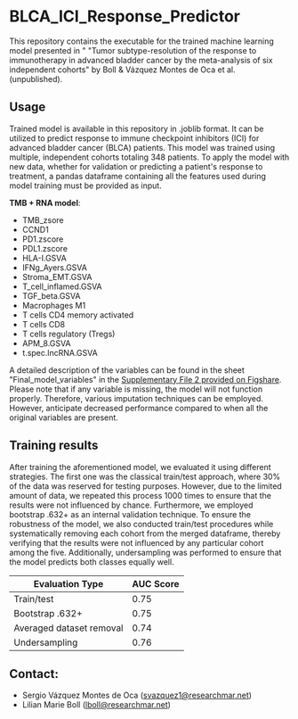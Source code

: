 # BLCA_ICI_Response_Predictor

This repository contains the executable for the trained machine learning model presented in " "Tumor subtype-resolution of the response to immunotherapy in advanced bladder cancer by the meta-analysis of six independent cohorts" by Boll & Vázquez Montes de Oca et al. (unpublished).

## Usage

Trained model is available in this repository in .joblib format. It can be utilized to predict response to immune checkpoint inhibitors (ICI) for advanced bladder cancer (BLCA) patients. This model was trained using multiple, independent cohorts totaling 348 patients. To apply the model with new data, whether for validation or predicting a patient's response to treatment, a pandas dataframe containing all the features used during model training must be provided as input.

**TMB + RNA model**:
- TMB_zsore
- CCND1
- PD1.zscore
- PDL1.zscore
- HLA-I.GSVA
- IFNg_Ayers.GSVA
- Stroma_EMT.GSVA
- T_cell_inflamed.GSVA
- TGF_beta.GSVA
- Macrophages M1
- T cells CD4 memory activated
- T cells CD8
- T cells regulatory (Tregs)
- APM_8.GSVA
- t.spec.lncRNA.GSVA

A detailed description of the variables can be found in the sheet "Final_model_variables" in the [Supplementary File 2 provided on Figshare](https://doi.org/10.6084/m9.figshare.25610574.v1).
Please note that if any variable is missing, the model will not function properly. Therefore, various imputation techniques can be employed. However, anticipate decreased performance compared to when all the original variables are present.

## Training results

After training the aforementioned model, we evaluated it using different strategies. The first one was the classical train/test approach, where 30% of the data was reserved for testing purposes. However, due to the limited amount of data, we repeated this process 1000 times to ensure that the results were not influenced by chance. Furthermore, we employed bootstrap .632+ as an internal validation technique. To ensure the robustness of the model, we also conducted train/test procedures while systematically removing each cohort from the merged dataframe, thereby verifying that the results were not influenced by any particular cohort among the five. Additionally, undersampling was performed to ensure that the model predicts both classes equally well.

| Evaluation Type | AUC Score |
| --------------- | --------- |
| Train/test      | 0.75      |
| Bootstrap .632+ | 0.75      |
| Averaged dataset removal | 0.74      |
| Undersampling      | 0.76      |

## Contact:
- Sergio Vázquez Montes de Oca (svazquez1@researchmar.net)
- Lilian Marie Boll (lboll@researchmar.net)
